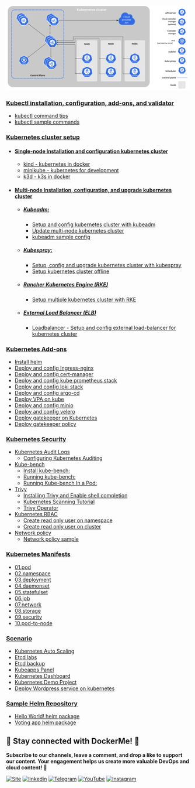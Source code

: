 ![kube component](images/kube.png)

### [Kubectl installation, configuration, add-ons, and validator](kubectl)

- [kubectl command tips](kubectl/ReadMe.md)
- [kubectl sample commands](kubectl/kubectl-sample-command.md)

### [Kubernetes cluster setup](cluster-setup)

  - #### [Single-node Installation and configuration kubernetes cluster](cluster-setup/single-node)
    - [kind - kubernetes in docker](cluster-setup/kind/ReadMe.md)
    - [minikube - kubernetes for development](cluster-setup/minikube/ReadMe.md)
    - [k3d - k3s in docker](cluster-setup/k3d/ReadMe.md)


  - #### [Multi-node Installation, configuration, and upgrade kubernetes cluster](cluster-setup/multi-node)
    - ##### [Kubeadm:](https://kubernetes.io/docs/reference/setup-tools/kubeadm/)
        - [Setup and config kubernetes cluster with kubeadm](cluster-setup/kubeadm/ReadMe.md)
        - [Update multi-node kubernetes cluster](cluster-setup/kubeadm/kubeadm-multi-node-update.md)
        - [kubeadm sample config](cluster-setup/kubeadm/kubeadm-sample-config.yml)

    - ##### [Kubespray:](https://kubespray.io/)
        - [Setup, config and upgrade kubernetes cluster with kubespray](cluster-setup/kubespray/ReadMe.md)
        - [Setup kubernetes cluster offline](cluster-setup/kubespray/offline-installation.md)

    - ##### [Rancher Kubernetes Engine (RKE)](https://rke.docs.rancher.com/)
        - [Setup multiple kubernetes cluster with RKE](cluster-setup/rancher/ReadMe.md)

    - ##### [External Load Balancer (ELB)](cluster-setup/load-balancer/)
        - [Loadbalancer - Setup and config external load-balancer for kubernetes cluster](cluster-setup/load-balancer/ReadMe.md)

### [Kubernetes Add-ons](add-ons/ReadMe.md)
  - [Install helm](add-ons/ReadMe.md#install-helm)
  - [Deploy and config Ingress-nginx](add-ons/ReadMe.md#install-and-config-ingress-nginx)
  - [Deploy and config cert-manager](add-ons/ReadMe.md#install-and-config-cert-manager)
  - [Deploy and config kube prometheus stack](add-ons/ReadMe.md#install-and-config-kube-prometheus-stack)
  - [Deploy and config loki stack](add-ons/ReadMe.md#install-and-config-loki-stack)
  - [Deploy and config argo-cd](add-ons/ReadMe.md#install-and-config-argo-cd)
  - [Deploy VPA on kube](add-ons/ReadMe.md#install-vpa-on-kube)
  - [Deploy and config minio](add-ons/ReadMe.md#install-and-config-minio)
  - [Deploy and config velero](add-ons/ReadMe.md#install-and-config-velero)
  - [Deploy gatekeeper on Kubernetes](add-ons/ReadMe.md#run-gatekeeper-on-kubernetes)
  - [Deploy gatekeeper policy](add-ons/ReadMe.md#run-gatekeeper-policy)

### [Kubernetes Security](security/ReadMe.md)
  - [Kubernetes Audit Logs](security/ReadMe.md#kubernetes-audit-logs)
    - [Configuring Kubernetes Auditing](security/ReadMe.md#configuring-kubernetes-auditing)
  - [Kube-bench](security/ReadMe.md#kube-bench)
    - [Install kube-bench:](security/ReadMe.md#install-kube-bench)
    - [Running kube-bench:](security/ReadMe.md#running-kube-bench)
    - [Running Kube-bench In a Pod:](security/ReadMe.md#running-kube-bench-in-a-pod)
  - [Trivy](security/ReadMe.md#trivy)
    - [Installing Trivy and Enable shell completion](security/ReadMe.md#installing-trivy-and-enable-shell-completion)
    - [Kubernetes Scanning Tutorial](security/ReadMe.md#kubernetes-scanning-tutorial)
    - [Trivy Operator](security/ReadMe.md#trivy-operator)
  - [Kubernetes RBAC](security/ReadMe.md#kubernetes-rbac)
    - [Create read only user on namespace](security/ReadMe.md#create-read-only-user-on-namespace)
    - [Create read only user on cluster](security/ReadMe.md#create-read-only-user-on-cluster)
  - [Network policy](security/ReadMe.md#network-policy)
    - [Network policy sample](security/ReadMe.md#network-policy-sample)

### [Kubernetes Manifests](manifests)
  - [01.pod](manifests/01.pod)
  - [02.namespace](manifests/02.namespace)
  - [03.deployment](manifests/03.deployment)
  - [04.daemonset](manifests/04.daemonset)
  - [05.statefulset](manifests/05.statefulset)
  - [06.job](manifests/06.job)
  - [07.network](manifests/07.network)
  - [08.storage](manifests/08.storage)
  - [09.security](manifests/09.security)
  - [10.pod-to-node](manifests/10.pod-to-node)

### [Scenario](scenario)
  - [Kubernetes Auto Scaling](scenario/auto-scaling)
  - [Etcd labs](scenario/etcdlabs)
  - [Etcd backup](scenario/etcd-backup)
  - [Kubeapps Panel](scenario/kubeapps.md)
  - [Kubernetes Dashboard](scenario/kubernetes-dashboard.md)
  - [Kubernetes Demo Project](scenario/kubernetes-demo-project.md)
  - [Deploy Wordpress service on kubernetes](scenario/wordpress.md)

### [Sample Helm Repository](helm)
  - [Hello World! helm package](helm/hello-world)
  - [Voting app helm package](helm/voting-app)


## 🔗 Stay connected with DockerMe! 🚀

**Subscribe to our channels, leave a comment, and drop a like to support our content. Your engagement helps us create more valuable DevOps and cloud content!** 🙌

[![Site](https://img.shields.io/badge/Dockerme.ir-0A66C2?style=for-the-badge&logo=docker&logoColor=white)](https://dockerme.ir/) [![linkedin](https://img.shields.io/badge/linkedin-0A66C2?style=for-the-badge&logo=linkedin&logoColor=white)](https://www.linkedin.com/in/ahmad-rafiee/) [![Telegram](https://img.shields.io/badge/telegram-0A66C2?style=for-the-badge&logo=telegram&logoColor=white)](https://t.me/dockerme) [![YouTube](https://img.shields.io/badge/youtube-FF0000?style=for-the-badge&logo=youtube&logoColor=white)](https://youtube.com/@dockerme) [![Instagram](https://img.shields.io/badge/instagram-FF0000?style=for-the-badge&logo=instagram&logoColor=white)](https://instagram.com/dockerme)
